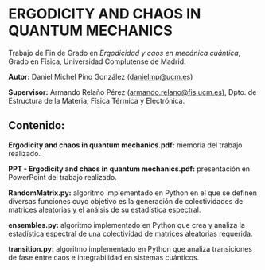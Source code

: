 # ERGODICITY AND CHAOS IN QUANTUM MECHANICS

Trabajo de Fin de Grado en *Ergodicidad y caos en mecánica cuántica*, Grado en Física, Universidad Complutense de Madrid.

  **Autor:** Daniel Michel Pino González (danielmp@ucm.es)
  
  **Supervisor:** Armando Relaño Pérez (armando.relano@fis.ucm.es), Dpto. de Estructura de la Materia, Física Térmica y Electrónica.

## Contenido:
  
  **Ergodicity and chaos in quantum mechanics.pdf:** memoria del trabajo realizado.
  
  **PPT - Ergodicity and chaos in quantum mechanics.pdf:** presentación en PowerPoint del trabajo realizado.
  
  **RandomMatrix.py:** algoritmo implementado en Python en el que se definen diversas funciones cuyo objetivo es la generación de colectividades de matrices aleatorias y el análsis de su estadística espectral.
  
  **ensembles.py:** algoritmo implementado en Python que crea y analiza la estadística espectral de una colectividad de matrices aleatorias requerida.
  
  **transition.py:** algoritmo implementado en Python que analiza transiciones de fase entre caos e integrabilidad en sistemas cuánticos.
